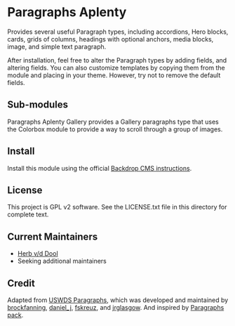 # Paragraphs Aplenty

Provides several useful Paragraph types, including accordions, Hero blocks,
cards, grids of columns, headings with optional anchors, media blocks, image,
and simple text paragraph.

After installation, feel free to alter the Paragraph types by adding fields,
and altering fields. You can also customize templates by copying them from the
module and placing in your theme. However, try not to remove the default fields.

## Sub-modules

Paragraphs Aplenty Gallery provides a Gallery paragraphs type that uses the
Colorbox module to provide a way to scroll through a group of images.

## Install

Install this module using the official [Backdrop CMS instructions](https://backdropcms.org/guide/modules).

## License

This project is GPL v2 software. See the LICENSE.txt file in this
directory for complete text.

## Current Maintainers

* [Herb v/d Dool](https://github.com/herbdool)
* Seeking additional maintainers

## Credit

Adapted from [USWDS Paragraphs](https://www.drupal.org/project/uswds_paragraphs),
which was developed and maintained by [brockfanning](https://www.drupal.org/u/brockfanning),
[daniel_j](https://www.drupal.org/u/daniel_j), [fskreuz](https://www.drupal.org/u/fskreuz),
and [jrglasgow](https://www.drupal.org/u/jrglasgow). And inspired by
[Paragraphs pack](https://www.drupal.org/project/paragraphs_pack).
